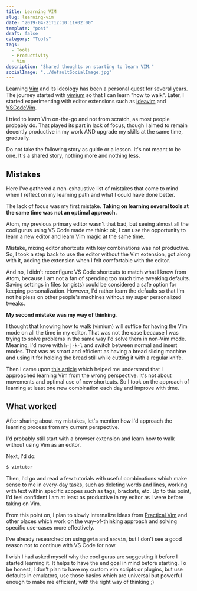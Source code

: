 ```yaml
---
title: Learning VIM
slug: learning-vim
date: "2019-04-21T12:10:11+02:00"
template: "post"
draft: false
category: "Tools"
tags:
  - Tools
  - Productivity
  - Vim
description: "Shared thoughts on starting to learn VIM."
socialImage: "../defaultSocialImage.jpg"
---
```


Learning [Vim](https://www.vim.org/) and its ideology has been a personal quest for several years. The journey started with [vimium](https://chrome.google.com/webstore/detail/vimium/dbepggeogbaibhgnhhndojpepiihcmeb?hl=en) so that I can learn "how to walk". Later, I started experimenting with editor extensions such as [ideavim](https://github.com/JetBrains/ideavim) and [VSCodeVim](https://github.com/VSCodeVim/Vim).

I tried to learn Vim on-the-go and not from scratch, as most people probably do. That played its part in lack of focus, though I aimed to remain decently productive in my work AND upgrade my skills at the same time, gradually.

Do not take the following story as guide or a lesson. It's not meant to be one. It's a shared story, nothing more and nothing less.

## Mistakes

Here I've gathered a non-exhaustive list of mistakes that come to mind when I reflect on my learning path and what I could have done better.

The lack of focus was my first mistake. **Taking on learning several tools at the same time was not an optimal approach.**

Atom, my previous primary editor wasn't that bad, but seeing almost all the cool gurus using VS Code made me think: ok, I can use the opportunity to learn a new editor and learn Vim magic at the same time.

Mistake, mixing editor shortcuts with key combinations was not productive. So, I took a step back to use the editor without the Vim extension, got along with it, adding the extension when I felt comfortable with the editor.

And no, I didn't reconfigure VS Code shortcuts to match what I knew from Atom, because I am not a fan of spending too much time tweaking defaults. Saving settings in files (or gists) could be considered a safe option for keeping personalization. However, I'd rather learn the defaults so that I'm not helpless on other people's machines without my super personalized tweaks.

**My second mistake was my way of thinking**.

I thought that knowing how to walk (vimium) will suffice for having the Vim mode on all the time in my editor. That was not the case because I was trying to solve problems in the same way I'd solve them in non-Vim mode. Meaning, I'd move with `h-j-k-l` and switch between normal and insert modes. That was as smart and efficient as having a bread slicing machine and using it for holding the bread still while cutting it with a regular knife.

Then I came upon [this article](https://www.barbarianmeetscoding.com/blog/2019/02/08/boost-your-coding-fu-with-vscode-and-vim) which helped me understand that I approached learning Vim from the wrong perspective. It's not about movements and optimal use of new shortcuts. So I took on the approach of learning at least one new combination each day and improve with time.

## What worked

After sharing about my mistakes, let's mention how I'd approach the learning process from my current perspective.

I'd probably still start with a browser extension and learn how to walk without using Vim as an editor.

Next, I'd do:

```sh
$ vimtutor
```

Then, I'd go and read a few tutorials with useful combinations which make sense to me in every-day tasks, such as deleting words and lines, working with text within specific scopes such as tags, brackets, etc. Up to this point, I'd feel confident I am at least as productive in my editor as I were before taking on Vim.

From this point on, I plan to slowly internalize ideas from [Practical Vim](https://pragprog.com/book/dnvim2/practical-vim-second-edition) and other places which work on the way-of-thinking approach and solving specific use-cases more effectively.

I've already researched on using `gvim` and `neovim`, but I don't see a good reason not to continue with VS Code for now.

I wish I had asked myself why the cool gurus are suggesting it before I started learning it. It helps to have the end goal in mind before starting. To be honest, I don't plan to have my custom vim scripts or plugins, but use defaults in emulators, use those basics which are universal but powerful enough to make me efficient, with the right way of thinking ;)
